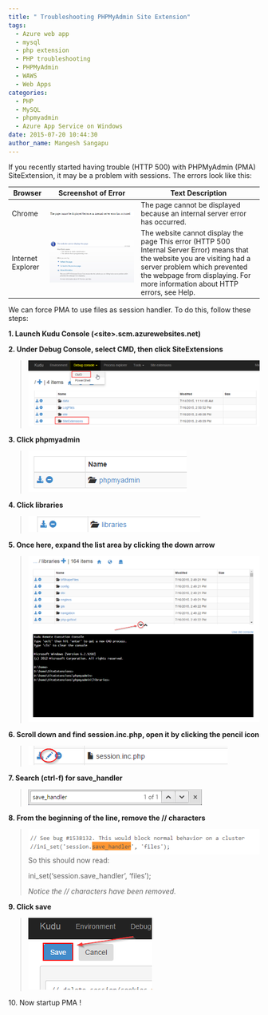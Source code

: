 ```yaml
---
title: " Troubleshooting PHPMyAdmin Site Extension"
tags:
  - Azure web app
  - mysql
  - php extension
  - PHP troubleshooting
  - PHPMyAdmin
  - WAWS
  - Web Apps
categories:
  - PHP
  - MySQL
  - phpmyadmin
  - Azure App Service on Windows
date: 2015-07-20 10:44:30
author_name: Mangesh Sangapu
---
```


If you recently started having trouble (HTTP 500) with PHPMyAdmin (PMA) SiteExtension, it may be a problem with sessions. The errors look like this:

|**Browser**|**Screenshot of Error**|**Text Description**|
|----|----|----|
|Chrome|![](/media/2019/03/8015.02-chrome500.png)|The page cannot be displayed because an internal server error has occurred.
|Internet Explorer|![](/media/2019/03/8345.01-ie500.png)|The website cannot display the page This error (HTTP 500 Internal Server Error) means that the website you are visiting had a server problem which prevented the webpage from displaying. For more information about HTTP errors, see Help.|

We can force PMA to use files as session handler. To do this, follow these steps:   

**1\. Launch Kudu Console (&lt;site>.scm.azurewebsites.net)** 

**2\. Under Debug Console, select CMD, then click SiteExtensions**

> ![](/media/2019/03/1663.03-DebugCMD.png)

**3\. Click phpmyadmin**

> ![](/media/2019/03/7750.04-PMA.png)

**4\. Click libraries**

> ![](/media/2019/03/0310.05-Libraries.png)

**5\. Once here, expand the list area by clicking the down arrow**

> ![](/media/2019/03/5824.06-expand.png)

**6\. Scroll down and find session.inc.php, open it by clicking the pencil icon**

> ![](/media/2019/03/2538.07-session.png)

**7\. Search (ctrl-f) for save_handler**

> ![](/media/2019/03/2845.08-savehandler.png)

**8\. From the beginning of the line, remove the // characters**

> ![](/media/2019/03/2766.09-uncomment.png) So this should now read:
> 
> ini\_set(‘session.save\_handler’, ‘files’);
> 
> _Notice the // characters have been removed._

**9\. Click save**

> ![](/media/2019/03/1121.10-save.png)

10\. Now startup PMA !